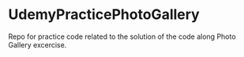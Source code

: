 # UdemyPracticePhotoGallery
Repo for practice code related to the solution of the code along Photo Gallery excercise.
